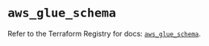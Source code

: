 # `aws_glue_schema`

Refer to the Terraform Registry for docs: [`aws_glue_schema`](https://registry.terraform.io/providers/hashicorp/aws/6.5.0/docs/resources/glue_schema).
